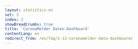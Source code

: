 ```yaml
---
layout: statistics-en
set: 3
index: 2
showBreadCrumbs: true
title: 'CoronaMelder Daten-Dashboard'
contentLang: en
redirect_from: /en/faq/1-13-coronamelder-data-dashboard/
---
```

